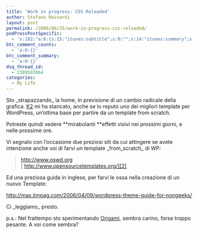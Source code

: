 ```yaml
---
title: 'Work in progress: CSS Reloaded'
author: Stefano Mainardi
layout: post
permalink: /2006/06/25/work-in-progress-css-reloaded/
podPressPostSpecific:
  - 's:182:"a:6:{s:15:"itunes:subtitle";s:0:"";s:14:"itunes:summary";s:0:"";s:15:"itunes:keywords";s:0:"";s:13:"itunes:author";s:0:"";s:15:"itunes:explicit";s:0:"";s:12:"itunes:block";s:2:"no";}";'
btc_comment_counts:
  - 'a:0:{}'
btc_comment_summary:
  - 'a:0:{}'
dsq_thread_id:
  - 2389503064
categories:
  - My Life
---
```

Sto \_strapazzando\_ la home, in previsione di un cambio radicale della grafica. [<u>K2</u>][1] mi ha stancato, anche se lo reputo uno dei migliori template per WordPress, un&#8217;ottima base per partire da un template from scratch.

Potreste quindi vedere **mirabolanti **effetti visivi nei prossimi giorni, e nelle prossime ore.

Vi segnalo con l&#8217;occasione due preziosi siti da cui attingere se avete intenzione anche voi di farvi un template \_from\_scratch_ di WP:

> <http://www.oswd.org>  
> [ http://www.opensourcetemplates.org/][2]

Ed una preziosa guida in inglese, per farvi le ossa nella creazione di un nuovo Template:

<http://max.limpag.com/2006/04/09/wordpress-theme-guide-for-nongeeks/>

Ci \_leggiamo\_ presto.

p.s.: Nel frattempo sto sperimentando [Origami][3], sembra carino, forse troppo pesante. A voi come sembra?

 [1]: http://www.getk2.com
 [2]: http://www.opensourcetemplates.org
 [3]: http://the-way-to-the-centre.org.uk/